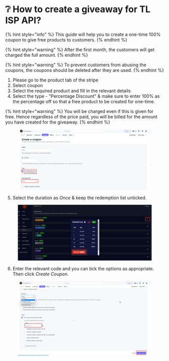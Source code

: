# ❔ How to create a giveaway for TL ISP API?

{% hint style="info" %}
This guide will help you to create a one-time 100% coupon to give free products to customers.&#x20;
{% endhint %}

{% hint style="warning" %}
After the first month, the customers will get charged the full amount.&#x20;
{% endhint %}

{% hint style="warning" %}
To prevent customers from abusing the coupons, the coupons should be deleted after they are used.
{% endhint %}

1. Please go to the product tab of the stripe
2. Select coupon
3. Select the required product and fill in the relevant details
4. Select the type - "Percentage Discount" & make sure to enter 100% as the percentage off so that a free product to be created for one-time.

{% hint style="warning" %}
You will be charged even if this is given for free. Hence regardless of the price paid, you will be billed for the amount you have created for the giveaway.
{% endhint %}

<figure><img src="../.gitbook/assets/r (1).png" alt=""><figcaption></figcaption></figure>

5. Select the duration as _Once_ & keep the redemption list unticked.

<figure><img src="../.gitbook/assets/a.png" alt=""><figcaption></figcaption></figure>

6. Enter the relevant code and you can tick the options as appropriate. Then click _Create Coupon_.

<figure><img src="../.gitbook/assets/c (1).png" alt=""><figcaption></figcaption></figure>
